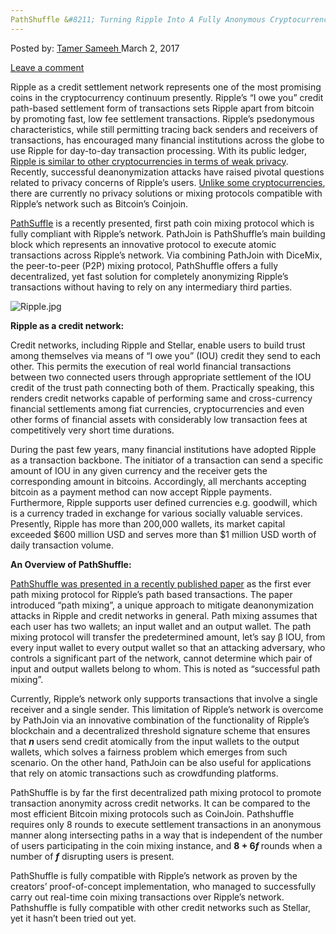 ```yaml
---
PathShuffle &#8211; Turning Ripple Into A Fully Anonymous Cryptocurrency
---
```

<article class="post-listing post-18406 post type-post status-publish format-standard has-post-thumbnail hentry category-deepdot-news tag-anonymous tag-cryptocurrency tag-fully tag-pathshuffle tag-ripple tag-turning">
<div class="post-inner">
<p class="post-meta">
<span>Posted by: <a href="https://www.deepdotweb.com/author/tamersameeh/" title="">Tamer Sameeh </a></span>
<span>March 2, 2017</span>

<span><a href="https://www.deepdotweb.com/2017/03/02/pathshuffle-turning-ripple-fully-anonymous-cryptocurrency/#respond">Leave a comment</a></span>
</p>
<div class="clear"></div>
<div class="entry">
<p>Ripple as a credit settlement network represents one of the most promising coins in the cryptocurrency continuum presently. Ripple&#8217;s &#8220;I owe you&#8221; credit path-based settlement form of transactions sets Ripple apart from bitcoin by promoting fast, low fee settlement transactions. Ripple&#8217;s psedonymous characteristics, while still permitting tracing back senders and receivers of transactions, has encouraged many financial institutions across the globe to use Ripple for day-to-day transaction processing. With its public ledger, <a href="https://www.deepdotweb.com/2014/09/15/5-reasons-favorite-anonymous-crypto-currency-isnt-anonymous/">Ripple is similar to other cryptocurrencies in terms of weak privacy</a>. Recently, successful deanonymization attacks have raised pivotal questions related to privacy concerns of Ripple&#8217;s users. <a href="https://www.deepdotweb.com/2017/02/08/dandelion-turning-bitcoin-fully-anonymous-financial-system/">Unlike some cryptocurrencies</a>, there are currently no privacy solutions or mixing protocols compatible with Ripple&#8217;s network such as Bitcoin&#8217;s Coinjoin.</p>
<p><a href="http://crypsys.cs.purdue.edu/projects/internetOfValue/PathShuffle/paper.pdf">PathSuffle</a> is a recently presented, first path coin mixing protocol which is fully compliant with Ripple&#8217;s network. PathJoin is PathShuffle&#8217;s main building block which represents an innovative protocol to execute atomic transactions across Ripple&#8217;s network. Via combining PathJoin with DiceMix, the peer-to-peer (P2P) mixing protocol, PathShuffle offers a fully decentralized, yet fast solution for completely anonymizing Ripple&#8217;s transactions without having to rely on any intermediary third parties.</p>
<p><img class="wp-image-18415 aligncenter" src="https://www.deepdotweb.com/wp-content/uploads/2017/02/ripple-jpg.jpeg" alt="Ripple.jpg" srcset="https://www.deepdotweb.com/wp-content/uploads/2017/02/ripple-jpg.jpeg 500w, https://www.deepdotweb.com/wp-content/uploads/2017/02/ripple-jpg-150x150.jpeg 150w, https://www.deepdotweb.com/wp-content/uploads/2017/02/ripple-jpg-300x300.jpeg 300w, https://www.deepdotweb.com/wp-content/uploads/2017/02/ripple-jpg-55x55.jpeg 55w, https://www.deepdotweb.com/wp-content/uploads/2017/02/ripple-jpg-50x50.jpeg 50w" sizes="(max-width: 500px) 100vw, 500px" /></p>
<p><strong>Ripple as a credit network:</strong></p>
<p>Credit networks, including Ripple and Stellar, enable users to build trust among themselves via means of &#8220;I owe you&#8221; (IOU) credit they send to each other. This permits the execution of real world financial transactions between two connected users through appropriate settlement of the IOU credit of the trust path connecting both of them. Practically speaking, this renders credit networks capable of performing same and cross-currency financial settlements among fiat currencies, cryptocurrencies and even other forms of financial assets with considerably low transaction fees at competitively very short time durations.</p>
<p>During the past few years, many financial institutions have adopted Ripple as a transaction backbone. The initiator of a transaction can send a specific amount of IOU in any given currency and the receiver gets the corresponding amount in bitcoins. Accordingly, all merchants accepting bitcoin as a payment method can now accept Ripple payments. Furthermore, Ripple supports user defined currencies e.g. goodwill, which is a currency traded in exchange for various socially valuable services. Presently, Ripple has more than 200,000 wallets, its market capital exceeded $600 million USD and serves more than $1 million USD worth of daily transaction volume.</p>
<p><strong>An Overview of PathShuffle:</strong></p>
<p><a href="http://crypsys.cs.purdue.edu/projects/internetOfValue/PathShuffle/paper.pdf">PathShuffle was presented in a recently published paper</a> as the first ever path mixing protocol for Ripple&#8217;s path based transactions. The paper introduced &#8220;path mixing&#8221;, a unique approach to mitigate deanonymization attacks in Ripple and credit networks in general. Path mixing assumes that each user has two wallets; an input wallet and an output wallet. The path mixing protocol will transfer the predetermined amount, let&#8217;s say β IOU, from every input wallet to every output wallet so that an attacking adversary, who controls a significant part of the network, cannot determine which pair of input and output wallets belong to whom. This is noted as &#8220;successful path mixing&#8221;.</p>
<p>Currently, Ripple&#8217;s network only supports transactions that involve a single receiver and a single sender. This limitation of Ripple&#8217;s network is overcome by PathJoin via an innovative combination of the functionality of Ripple&#8217;s blockchain and a decentralized threshold signature scheme that ensures that <strong><em>n </em></strong>users send credit atomically from the input wallets to the output wallets, which solves a fairness problem which emerges from such scenario. On the other hand, PathJoin can be also useful for applications that rely on atomic transactions such as crowdfunding platforms.</p>
<p>PathShuffle is by far the first decentralized path mixing protocol to promote transaction anonymity across credit networks. It can be compared to the most efficient Bitcoin mixing protocols such as CoinJoin. Pathshuffle requires only 8 rounds to execute settlement transactions in an anonymous manner along intersecting paths in a way that is independent of the number of users participating in the coin mixing instance, and <strong>8 + 6<em>f </em></strong>rounds when a number of <strong><em>f</em></strong> disrupting users is present.</p>
<p>PathShuffle is fully compatible with Ripple&#8217;s network as proven by the creators&#8217; proof-of-concept implementation, who managed to successfully carry out real-time coin mixing transactions over Ripple&#8217;s network. Pathshuffle is fully compatible with other credit networks such as Stellar, yet it hasn&#8217;t been tried out yet.</p>
</div>
<span style="display:none"><a href="https://www.deepdotweb.com/tag/anonymous/" rel="tag">anonymous</a> <a href="https://www.deepdotweb.com/tag/cryptocurrency/" rel="tag">cryptocurrency</a> <a href="https://www.deepdotweb.com/tag/fully/" rel="tag">fully</a> <a href="https://www.deepdotweb.com/tag/pathshuffle/" rel="tag">pathshuffle</a> <a href="https://www.deepdotweb.com/tag/ripple/" rel="tag">ripple</a> <a href="https://www.deepdotweb.com/tag/turning/" rel="tag">turning</a></span> <span style="display:none" class="updated">2017-03-02</span>
<div style="display:none" class="vcard author" itemprop="author" itemscope itemtype="http://schema.org/Person"><strong class="fn" itemprop="name"><a href="https://www.deepdotweb.com/author/tamersameeh/" title="Posts by Tamer Sameeh" rel="author">Tamer Sameeh</a></strong></div>
</div>
</article>

